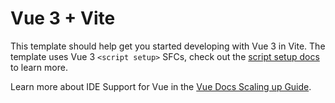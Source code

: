 # Vue 3 + Vite

This template should help get you started developing with Vue 3 in Vite. The template uses Vue
3 `<script setup>` SFCs, check out
the [script setup docs](https://v3.vuejs.org/api/sfc-script-setup.html#sfc-script-setup) to learn
more.

Learn more about IDE Support for Vue in
the [Vue Docs Scaling up Guide](https://vuejs.org/guide/scaling-up/tooling.html#ide-support).
